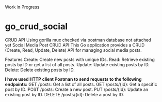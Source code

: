 Work in Progress
# go_crud_social
CRUD API Using gorilla mux checked via postman database not attached yet
Social Media Post CRUD API
This Go application provides a CRUD (Create, Read, Update, Delete) API for managing social media posts.

Features
Create: Create new posts with unique IDs.
Read: Retrieve existing posts by ID or get a list of all posts.
Update: Update existing posts by ID.
Delete: Delete existing posts by ID.

**I have used HTTP client Postman to send requests to the following endpoints:**
GET /posts: Get a list of all posts.
GET /posts/{id}: Get a specific post by ID.
POST /posts: Create a new post.
PUT /posts/{id}: Update an existing post by ID.
DELETE /posts/{id}: Delete a post by ID.
